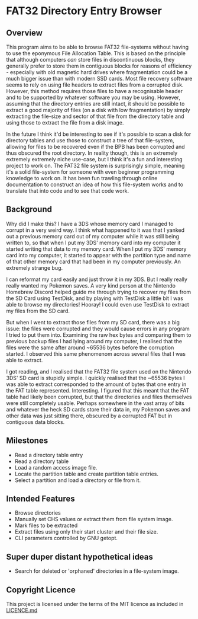 # FAT32 Directory Entry Browser
## Overview
This program aims to be able to browse FAT32 file-systems without having to use the eponymous File Allocation Table. This
is based on the principle that although computers *can* store files in discontinuous blocks, they generally prefer
to store them in contiguous blocks for reasons of efficiency - especially with old magnetic hard drives where fragmentation
could be a much bigger issue than with modern SSD cards. Most file recovery software seems to rely on using file headers
to extract files from a corrupted disk. However, this method requires those files to have a recognisable header and to
be supported by whatever software you may be using. However, assuming that the directory entries are still intact, it 
should be possible to extract a good majority of files (on a disk with low fragmentation) by simply extracting the
file-size and sector of that file from the directory table and using those to extract the file from a disk image.

In the future I think it'd be interesting to see if it's possible to scan a disk for directory tables and use those to
construct a tree of that file-system, allowing for files to be recovered even if the BPB has been corrupted and thus
obscured the root directory. In reality though, this is an extremely extremely extremely niche use-case, but I think it's
a fun and interesting project to work on. The FAT32 file system is surprisingly simple, meaning it's a solid file-system
for someone with even beginner programming knowledge to work on. It has been fun trawling through online documentation
to construct an idea of how this file-system works and to translate that into code and to see that code work.

## Background
Why did I make this? I have a 3DS whose memory card I managed to corrupt in a very weird way. I think what happened to it
was that I yanked out a previous memory card out of my computer while it was still being written to, so that when I put my
3DS' memory card into my computer it started writing that data to my memory card. When I put my 3DS' memory card into 
my computer, it started to appear with the partition type and name of that other memory card that had been in my computer
previously. An extremely strange bug.

I can reformat my card easily and just throw it in my 3DS. But I really really really wanted my Pokemon saves. A very 
kind person at the Nintendo Homebrew Discord helped guide me through trying to recover my files from the SD Card using 
TestDisk, and by playing with TestDisk a little bit I was able to browse my directories! Hooray! I could even use
TestDisk to extract my files from the SD card.

But when I went to extract those files from my SD card, there was a big issue: the files were corrupted and they would
cause errors in any program I tried to put them into. Examining the raw hex bytes and comparing them to previous backup
files I had lying around my computer, I realised that the files were the same after around ~65536 bytes before the
corruption started. I observed this same phenomenom across several files that I was able to extract.

I got reading, and I realised that the FAT32 file system used on the Nintendo 3DS' SD card is stupidly simple. I quickly
realised that the ~65536 bytes I was able to extract corresponded to the amount of bytes that one entry in the FAT table
represented. Interesting. I figured that this meant that the FAT table had likely been corrupted, but that the directories 
and files themselves were still completely usable. Perhaps somewhere in the vast array of bits and whatever the heck
SD cards store their data in, my Pokemon saves and other data was just sitting there, obscured by a corrupted FAT
but in contiguous data blocks.

## Milestones
* Read a directory table entry
* Read a directory table
* Load a random access image file.
* Locate the partition table and create partition table entries.
* Select a partition and load a directory or file from it.

## Intended Features
* Browse directories
* Manually set CHS values or extract them from file system image.
* Mark files to be extracted
* Extract files using only their start cluster and their file size.
* CLI parameters controlled by GNU getopt.

## Super duper distant hypothetical ideas
* Search for deleted or 'orphaned' directories in a file-system image.

## Copyright Licence
This project is licensed under the terms of the MIT licence as included in [LICENCE.md](LICENCE.md)

